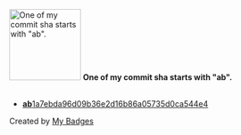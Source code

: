 <img src="https://my-badges.github.io/my-badges/ab-commit.png" alt="One of my commit sha starts with &quot;ab&quot;." title="One of my commit sha starts with &quot;ab&quot;." width="128">
<strong>One of my commit sha starts with &quot;ab&quot;.</strong>
<br><br>

- <a href="https://github.com/opsre/go-ldap-admin-ui/commit/ab1a7ebda96d09b36e2d16b86a05735d0ca544e4"><strong>ab</strong>1a7ebda96d09b36e2d16b86a05735d0ca544e4</a>


Created by <a href="https://github.com/my-badges/my-badges">My Badges</a>
